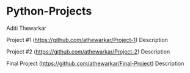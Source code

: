 # Python-Projects
Aditi Thewarkar

Project #1
(https://github.com/athewarkar/Project-1)
Description

Project #2
(https://github.com/athewarkar/Project-2)
Description

Final Project
(https://github.com/athewarkar/Final-Project)
Description
